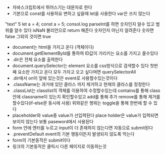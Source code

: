 - 자바스크립트에서 뛰어스기는 대문자로 한다
- 기본으로 const를 사용하요 변하고 싶을때 let을 사용한다 var은 쓰지 않는다

"text"
5
let a = 4;
const a = 5;
consol.log
parseInt를 하면 숫자인지 알수 있고 범위를 알수 있다
isNaN 불리언으로 return 해준다 숫자인지 아닌지 알려준다 숫자면 false 그외의 것이면 true

- document는 html을 가지고 온다 (객체이다)
- document.getElementById를 통하여 ID값이 가리키는 요소를 가지고 올수있다
- .dir은 전체 요소를 출력한다
- document.querySelector는 element 요소를 css방식으로 검색할수 있다 첫번째 요소만 가지고 온다
  모두 가자고 오고 싶다며면 querySelectorAll
- .dir에서 on이 앞에 있는것은 event로 사용할수있는것이다
- .className는 과거에 있던 클라스 까지 제거하고 현제의 클라스를 정정한다
- .classList는 classlist의 객체를 이용하여 수정할수있는데
  contains를 통해 class안에 classname이 있는지 확인할수있고
  add를 통해 추가 remove를 통해 제거를 할수있다(if-else문 동시에 사용)
  위와같은 행위는 toggle을 통해 한번에 할 수 있다
- placeholder와 value중 value가 선입력된다 place holder은 value가 입력되면 보이지 않는다 보통 paseword에서 사용된다
- form 안에 엔터를 누르고 input이 더 존재하지 않는다면 자동으로 submit된다
- .preventDefault event의 기본 행동이든지 발생되지 않도록 막는다
- form의 기본동작은 submit이다
- 링크의 기본동작은 클릭시 다른 페이지로 이동하는것